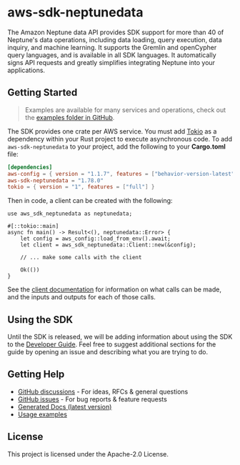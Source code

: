 # aws-sdk-neptunedata

The Amazon Neptune data API provides SDK support for more than 40 of Neptune's data operations, including data loading, query execution, data inquiry, and machine learning. It supports the Gremlin and openCypher query languages, and is available in all SDK languages. It automatically signs API requests and greatly simplifies integrating Neptune into your applications.

## Getting Started

> Examples are available for many services and operations, check out the
> [examples folder in GitHub](https://github.com/awslabs/aws-sdk-rust/tree/main/examples).

The SDK provides one crate per AWS service. You must add [Tokio](https://crates.io/crates/tokio)
as a dependency within your Rust project to execute asynchronous code. To add `aws-sdk-neptunedata` to
your project, add the following to your **Cargo.toml** file:

```toml
[dependencies]
aws-config = { version = "1.1.7", features = ["behavior-version-latest"] }
aws-sdk-neptunedata = "1.78.0"
tokio = { version = "1", features = ["full"] }
```

Then in code, a client can be created with the following:

```rust,no_run
use aws_sdk_neptunedata as neptunedata;

#[::tokio::main]
async fn main() -> Result<(), neptunedata::Error> {
    let config = aws_config::load_from_env().await;
    let client = aws_sdk_neptunedata::Client::new(&config);

    // ... make some calls with the client

    Ok(())
}
```

See the [client documentation](https://docs.rs/aws-sdk-neptunedata/latest/aws_sdk_neptunedata/client/struct.Client.html)
for information on what calls can be made, and the inputs and outputs for each of those calls.

## Using the SDK

Until the SDK is released, we will be adding information about using the SDK to the
[Developer Guide](https://docs.aws.amazon.com/sdk-for-rust/latest/dg/welcome.html). Feel free to suggest
additional sections for the guide by opening an issue and describing what you are trying to do.

## Getting Help

* [GitHub discussions](https://github.com/awslabs/aws-sdk-rust/discussions) - For ideas, RFCs & general questions
* [GitHub issues](https://github.com/awslabs/aws-sdk-rust/issues/new/choose) - For bug reports & feature requests
* [Generated Docs (latest version)](https://awslabs.github.io/aws-sdk-rust/)
* [Usage examples](https://github.com/awslabs/aws-sdk-rust/tree/main/examples)

## License

This project is licensed under the Apache-2.0 License.


